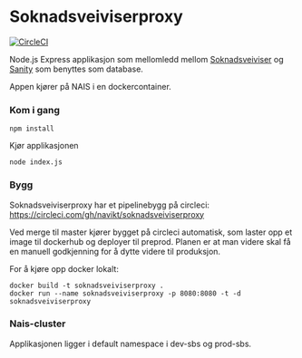 # Soknadsveiviserproxy
[![CircleCI](https://circleci.com/gh/navikt/soknadsveiviserproxy.svg?style=svg)](https://circleci.com/gh/navikt/soknadsveiviserproxy)

Node.js Express applikasjon som mellomledd mellom [Soknadsveiviser](https://github.com/navikt/soknadsveiviser) og [Sanity](https://www.sanity.io/) som benyttes som database.

Appen kjører på NAIS i en dockercontainer.

### Kom i gang

```
npm install
```

Kjør applikasjonen

```
node index.js
```

### Bygg

Soknadsveiviserproxy har et pipelinebygg på circleci:
https://circleci.com/gh/navikt/soknadsveiviserproxy

Ved merge til master kjører bygget på circleci automatisk, 
som laster opp et image til dockerhub og deployer til preprod. Planen er at man videre skal få en
manuell godkjenning for å dytte videre til produksjon.

For å kjøre opp docker lokalt:
```
docker build -t soknadsveiviserproxy .
docker run --name soknadsveiviserproxy -p 8080:8080 -t -d soknadsveiviserproxy
```

### Nais-cluster
Applikasjonen ligger i default namespace i dev-sbs og prod-sbs.
